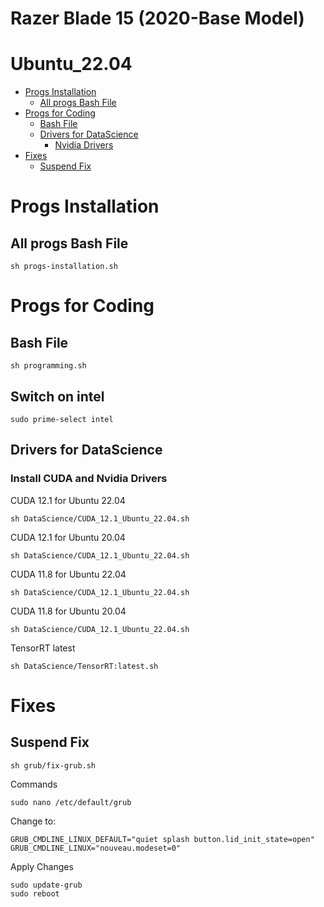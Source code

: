 # Razer Blade 15 (2020-Base Model) 
# Ubuntu_22.04

- [Progs Installation](#progs-installation)
  - [All progs Bash File](#all-progs-bash-file)
- [Progs for Coding](#progs-for-coding)
  - [Bash File](#bash-file)
  - [Drivers for DataScience](#drivers-for-datascience)
    - [Nvidia Drivers](#install-cuda-and-nvidia-drivers)
- [Fixes](#fixes)
  - [Suspend Fix](#suspend-fix)



# Progs Installation
## All progs Bash File
```ssh
sh progs-installation.sh
```

# Progs for Coding
## Bash File
```ssh
sh programming.sh
```
## Switch on intel
```ssh
sudo prime-select intel
```

## Drivers for DataScience
### Install CUDA and Nvidia Drivers
CUDA 12.1 for Ubuntu 22.04
```ssh
sh DataScience/CUDA_12.1_Ubuntu_22.04.sh
```
CUDA 12.1 for Ubuntu 20.04
```ssh
sh DataScience/CUDA_12.1_Ubuntu_22.04.sh
```
CUDA 11.8 for Ubuntu 22.04
```ssh
sh DataScience/CUDA_12.1_Ubuntu_22.04.sh
```
CUDA 11.8 for Ubuntu 20.04
```ssh
sh DataScience/CUDA_12.1_Ubuntu_22.04.sh
```
TensorRT latest
```ssh
sh DataScience/TensorRT:latest.sh
```


# Fixes
## Suspend Fix
```ssh
sh grub/fix-grub.sh
```
Commands
```ssh
sudo nano /etc/default/grub
```
Change to:
```ssh
GRUB_CMDLINE_LINUX_DEFAULT="quiet splash button.lid_init_state=open"
GRUB_CMDLINE_LINUX="nouveau.modeset=0"
```
Apply Changes
```ssh
sudo update-grub
sudo reboot
```

